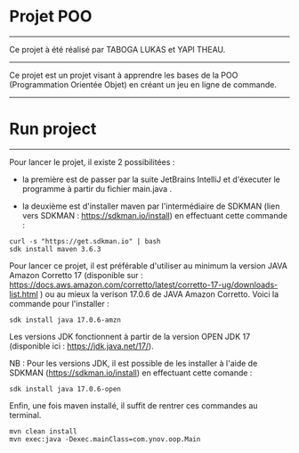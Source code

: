 # Projet POO
---
Ce projet à été réalisé par TABOGA LUKAS et YAPI THEAU. 

---

Ce projet est un projet visant à apprendre les bases de la POO (Programmation Orientée Objet) en créant un jeu en ligne de commande.

---

# Run project

---
Pour lancer le projet, il existe 2 possibilitées :
- la première est de passer par la suite JetBrains IntelliJ et d'éxecuter le programme à partir du fichier main.java .

- la deuxième est d'installer maven par l'intermédiaire de SDKMAN (lien vers SDKMAN : https://sdkman.io/install) en effectuant cette commande :
```shell
curl -s "https://get.sdkman.io" | bash
sdk install maven 3.6.3
```

Pour lancer ce projet, il est préférable d'utiliser au minimum la version JAVA Amazon Corretto 17 (disponible sur : https://docs.aws.amazon.com/corretto/latest/corretto-17-ug/downloads-list.html ) ou au mieux la verison 17.0.6 de JAVA Amazon Corretto. Voici la commande pour l'installer :  
```shell
sdk install java 17.0.6-amzn
```
Les versions JDK fonctionnent à partir de la version OPEN JDK 17 (disponible ici : https://jdk.java.net/17/).

NB : Pour les versions JDK, il est possible de les installer à l'aide de SDKMAN (https://sdkman.io/install) en effectuant cette comande :
```shell
sdk install java 17.0.6-open
```

Enfin, une fois maven installé, il suffit de rentrer ces commandes au terminal.
```shell
mvn clean install
mvn exec:java -Dexec.mainClass=com.ynov.oop.Main
```